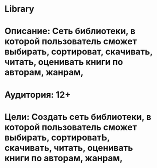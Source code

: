# Library
# Описание: Сеть библиотеки, в которой пользователь сможет выбирать, сортироват, скачивать, читать, оценивать книги по авторам, жанрам,
# Аудитория: 12+
# Цели: Создать сеть библиотеки, в которой пользователь сможет выбирать, сортироватЬ, скачивать, читать, оценивать книги по авторам, жанрам,
